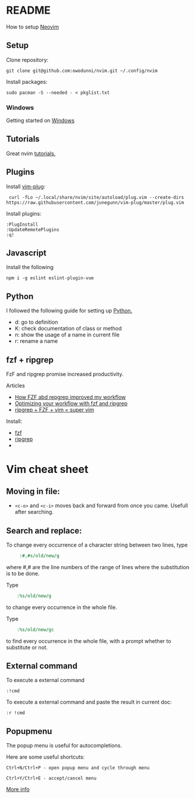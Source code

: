 # README
How to setup [Neovim](https://neovim.io/)

## Setup

Clone repository:
```
git clone git@github.com:owodunni/nvim.git ~/.config/nvim
```

Install packages:

```
sudo pacman -S --needed - < pkglist.txt
```

### Windows
Getting started on [Windows](https://jdhao.github.io/2018/11/15/neovim_configuration_windows/)


## Tutorials

Great nvim [tutorials.](https://www.gilesorr.com/blog/vim-tips-intro.html)

## Plugins

Install [vim-plug](https://github.com/junegunn/vim-plug):
```
 curl -fLo ~/.local/share/nvim/site/autoload/plug.vim --create-dirs https://raw.githubusercontent.com/junegunn/vim-plug/master/plug.vim
```

Install plugins:
```
:PlugInstall
:UpdateRemotePlugins
:q!
```

## Javascript
Install the following

```
npm i -g eslint eslint-plugin-vue
```


## Python
I followed the following guide for setting up [Python.](https://jdhao.github.io/2018/12/24/centos_nvim_install_use_guide_en/)

* <leader>d: go to definition
* K: check documentation of class or method
* <leader>n: show the usage of a name in current file
* <leader>r: rename a name

## fzf + ripgrep
FzF and ripgrep promise increased productivity.

Articles
* [How FZF abd repgrep improved my workflow](https://medium.com/@sidneyliebrand/how-fzf-and-ripgrep-improved-my-workflow-61c7ca212861)
* [Optimizing your workflow with fzf and ripgrep](https://dev.to/hayden/optimizing-your-workflow-with-fzf-ripgrep-2eai)
* [ripgrep + FZF + vim = super vim](https://praveendhawan.hashnode.dev/ripgrep-fzf-vim-super-vim-473e8607ff90)

Install:
* [fzf](https://github.com/junegunn/fzf)
* [ripgrep](https://github.com/BurntSushi)
*
# Vim cheat sheet

## Moving in file:
* `<c-o>` and `<c-i>` moves back and forward from once you came. Usefull after searching.

## Search and replace:

To change every occurrence of a character string between two lines, type
~~~ cmd
     :#,#s/old/new/g
~~~
where #,# are the line numbers of the range of lines where the substitution is to be done.

Type
~~~ cmd
    :%s/old/new/g
~~~
to change every occurrence in the whole file.

Type
~~~ cmd
    :%s/old/new/gc
~~~
to find every occurrence in the whole file, with a prompt whether to substitute or not.

## External command

To execute a external command
```
:!cmd
```

To execute a external command and paste the result in current doc:
```
:r !cmd
```

## Popupmenu

The popup menu is useful for autocompletions.

Here are some useful shortcuts:

```
Ctrl+N/Ctrl+P - open popup menu and cycle through menu
```

```
Ctrl+Y/Ctrl+E - accept/cancel menu
```

[More info](https://newbedev.com/select-an-item-in-vim-autocomplete-list-without-inserting-line-break)
